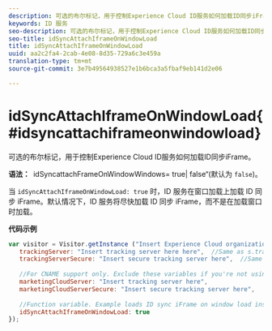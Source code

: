 ```yaml
---
description: 可选的布尔标记，用于控制Experience Cloud ID服务如何加载ID同步iFrame。
keywords: ID 服务
seo-description: 可选的布尔标记，用于控制Experience Cloud ID服务如何加载ID同步iFrame。
seo-title: idSyncAttachIframeOnWindowLoad
title: idSyncAttachIframeOnWindowLoad
uuid: aa2c2fa4-2cab-4e08-8d35-729a6c3e459a
translation-type: tm+mt
source-git-commit: 3e7b49564938527e1b6bca3a5fbaf9eb141d2e06

---
```



# idSyncAttachIframeOnWindowLoad{#idsyncattachiframeonwindowload}

可选的布尔标记，用于控制Experience Cloud ID服务如何加载ID同步iFrame。

**语法：**` `idSyncattachFrameOnWindowWindows= true| false“(默认为 `false`)。

当 `idSyncAttachIframeOnWindowLoad: true` 时，ID 服务在窗口加载上加载 ID 同步 iFrame。默认情况下，ID 服务将尽快加载 ID 同步 iFrame，而不是在加载窗口时加载。

**代码示例**

```js
var visitor = Visitor.getInstance ("Insert Experience Cloud organization ID here",{ 
   trackingServer: "Insert tracking server here here",  //Same as s.trackingServer 
   trackingServerSecure: "Insert secure tracking server here",  //Same as s.trackingServerSecure 
 
   //For CNAME support only. Exclude these variables if you're not using CNAME 
   marketingCloudServer: "Insert tracking server here", 
   marketingCloudServerSecure: "Insert secure tracking server here", 
 
   //Function variable. Example loads ID sync iFrame on window load instad of ASAP. 
   idSyncAttachIframeOnWindowLoad: true 
});
```


